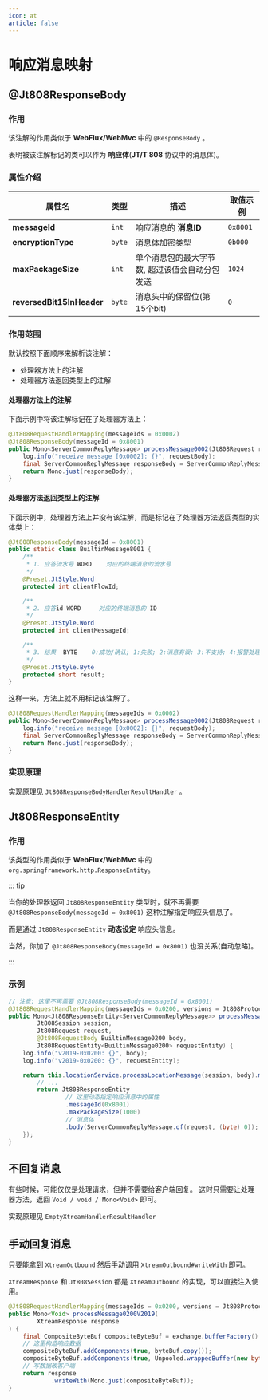 ```yaml
---
icon: at
article: false
---
```


# 响应消息映射

## @Jt808ResponseBody

### 作用

该注解的作用类似于 **WebFlux/WebMvc** 中的 `@ResponseBody` 。

表明被该注解标记的类可以作为 **响应体**(**JT/T 808** 协议中的消息体)。

### 属性介绍

| 属性名                       | 类型     | 描述                       | 取值示例     |
|---------------------------|--------|--------------------------|----------|
| **messageId**             | `int`  | 响应消息的 **消息ID**           | `0x8001` |
| **encryptionType**        | `byte` | 消息体加密类型                  | `0b000`  |
| **maxPackageSize**        | `int`  | 单个消息包的最大字节数, 超过该值会自动分包发送 | `1024`   |
| **reversedBit15InHeader** | `byte` | 消息头中的保留位(第15个bit)        | `0`      |

### 作用范围

默认按照下面顺序来解析该注解：

- 处理器方法上的注解
- 处理器方法返回类型上的注解

#### 处理器方法上的注解

下面示例中将该注解标记在了处理器方法上：

```java {2}
@Jt808RequestHandlerMapping(messageIds = 0x0002)
@Jt808ResponseBody(messageId = 0x8001)
public Mono<ServerCommonReplyMessage> processMessage0002(Jt808Request request, @Jt808RequestBody BuiltinMessage0002 requestBody) {
    log.info("receive message [0x0002]: {}", requestBody);
    final ServerCommonReplyMessage responseBody = ServerCommonReplyMessage.success(request);
    return Mono.just(responseBody);
}
```

#### 处理器方法返回类型上的注解

下面示例中，处理器方法上并没有该注解，而是标记在了处理器方法返回类型的实体类上：

```java {1}
@Jt808ResponseBody(messageId = 0x8001)
public static class BuiltinMessage8001 {
    /**
     * 1. 应答流水号 WORD    对应的终端消息的流水号
     */
    @Preset.JtStyle.Word
    protected int clientFlowId;

    /**
     * 2. 应答id WORD     对应的终端消息的 ID
     */
    @Preset.JtStyle.Word
    protected int clientMessageId;

    /**
     * 3. 结果  BYTE    0:成功/确认; 1:失败; 2:消息有误; 3:不支持; 4:报警处理确认
     */
    @Preset.JtStyle.Byte
    protected short result;
}
```

这样一来，方法上就不用标记该注解了。

```java
@Jt808RequestHandlerMapping(messageIds = 0x0002)
public Mono<ServerCommonReplyMessage> processMessage0002(Jt808Request request, @Jt808RequestBody BuiltinMessage0002 requestBody) {
    log.info("receive message [0x0002]: {}", requestBody);
    final ServerCommonReplyMessage responseBody = ServerCommonReplyMessage.success(request);
    return Mono.just(responseBody);
}
```

### 实现原理

实现原理见 `Jt808ResponseBodyHandlerResultHandler` 。

## Jt808ResponseEntity

### 作用

该类型的作用类似于 **WebFlux/WebMvc** 中的 `org.springframework.http.ResponseEntity`。

::: tip

当你的处理器返回 `Jt808ResponseEntity` 类型时，就不再需要 `@Jt808ResponseBody(messageId = 0x8001)` 这种注解指定响应头信息了。

而是通过 `Jt808ResponseEntity` **动态设定** 响应头信息。

当然，你加了 `@Jt808ResponseBody(messageId = 0x8001)` 也没关系(自动忽略)。

:::

### 示例

```java {3,13-18}
// 注意: 这里不再需要 @Jt808ResponseBody(messageId = 0x8001)
@Jt808RequestHandlerMapping(messageIds = 0x0200, versions = Jt808ProtocolVersion.VERSION_2019)
public Mono<Jt808ResponseEntity<ServerCommonReplyMessage>> processMessage0200V2019(
        Jt808Session session,
        Jt808Request request,
        @Jt808RequestBody BuiltinMessage0200 body,
        Jt808RequestEntity<BuiltinMessage0200> requestEntity) {
    log.info("v2019-0x0200: {}", body);
    log.info("v2019-0x0200: {}", requestEntity);

    return this.locationService.processLocationMessage(session, body).map(result -> {
        // ...
        return Jt808ResponseEntity
                // 这里动态指定响应消息中的属性
                .messageId(0x8001)
                .maxPackageSize(1000)
                // 消息体
                .body(ServerCommonReplyMessage.of(request, (byte) 0));
    });
}
```

## 不回复消息

有些时候，可能仅仅是处理请求，但并不需要给客户端回复。
这时只需要让处理器方法，返回 `Void / void / Mono<Void>` 即可。

实现原理见 `EmptyXtreamHandlerResultHandler`

## 手动回复消息

只要能拿到 `XtreamOutbound` 然后手动调用 `XtreamOutbound#writeWith` 即可。

`XtreamResponse` 和 `Jt808Session` 都是 `XtreamOutbound` 的实现，可以直接注入使用。

```java {3,12}
@Jt808RequestHandlerMapping(messageIds = 0x0200, versions = Jt808ProtocolVersion.VERSION_2019)
public Mono<Void> processMessage0200V2019(
        XtreamResponse response
) {
    final CompositeByteBuf compositeByteBuf = exchange.bufferFactory().compositeBuffer(2);
    // 这里构造响应数据
    compositeByteBuf.addComponents(true, byteBuf.copy());
    compositeByteBuf.addComponents(true, Unpooled.wrappedBuffer(new byte[]{1, 1, 1, 1}));
    // 写数据改客户端
    return response
            .writeWith(Mono.just(compositeByteBuf));
}
```
